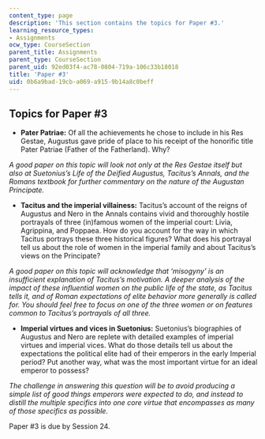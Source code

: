 ```yaml
---
content_type: page
description: 'This section contains the topics for Paper #3.'
learning_resource_types:
- Assignments
ocw_type: CourseSection
parent_title: Assignments
parent_type: CourseSection
parent_uid: 92ed03f4-ac78-0804-719a-106c33b18018
title: 'Paper #3'
uid: 0b6a9bad-19cb-a069-a915-9b14a8c0beff
---
```


Topics for Paper #3
-------------------

*   **Pater Patriae:** Of all the achievements he chose to include in his Res Gestae, Augustus gave pride of place to his receipt of the honorific title Pater Patriae (Father of the Fatherland). Why?

_A good paper on this topic will look not only at the Res Gestae itself but also at Suetonius’s Life of the Deified Augustus, Tacitus’s Annals, and the Romans textbook for further commentary on the nature of the Augustan Principate._

*   **Tacitus and the imperial villainess:** Tacitus’s account of the reigns of Augustus and Nero in the Annals contains vivid and thoroughly hostile portrayals of three (in)famous women of the imperial court: Livia, Agrippina, and Poppaea. How do you account for the way in which Tacitus portrays these three historical figures? What does his portrayal tell us about the role of women in the imperial family and about Tacitus’s views on the Principate?

_A good paper on this topic will acknowledge that ‘misogyny’ is an insufficient explanation of Tacitus’s motivation. A deeper analysis of the impact of these influential women on the public life of the state, as Tacitus tells it, and of Roman expectations of elite behavior more generally is called for. You should feel free to focus on one of the three women or on features common to Tacitus’s portrayals of all three._

*   **Imperial virtues and vices in Suetonius:** Suetonius’s biographies of Augustus and Nero are replete with detailed examples of imperial virtues and imperial vices. What do those details tell us about the expectations the political elite had of their emperors in the early Imperial period? Put another way, what was the most important virtue for an ideal emperor to possess?

_The challenge in answering this question will be to avoid producing a simple list of good things emperors were expected to do, and instead to distill the multiple specifics into one core virtue that encompasses as many of those specifics as possible._

Paper #3 is due by Session 24.